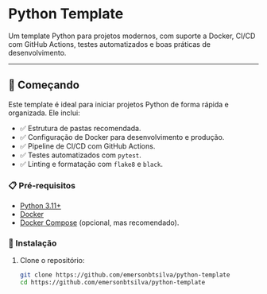 # Python Template

Um template Python para projetos modernos, com suporte a Docker, CI/CD com GitHub Actions, testes automatizados e boas práticas de desenvolvimento.

---

## 🚀 Começando

Este template é ideal para iniciar projetos Python de forma rápida e organizada. Ele inclui:

- ✅ Estrutura de pastas recomendada.
- ✅ Configuração de Docker para desenvolvimento e produção.
- ✅ Pipeline de CI/CD com GitHub Actions.
- ✅ Testes automatizados com `pytest`.
- ✅ Linting e formatação com `flake8` e `black`.

### 📋 Pré-requisitos

- [Python 3.11+](https://www.python.org/downloads/)
- [Docker](https://docs.docker.com/get-docker/)
- [Docker Compose](https://docs.docker.com/compose/install/) (opcional, mas recomendado).

### 🔧 Instalação

1. Clone o repositório:
   ```bash
   git clone https://github.com/emersonbtsilva/python-template
   cd https://github.com/emersonbtsilva/python-template